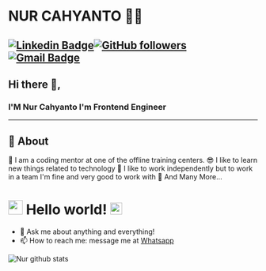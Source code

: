 # NUR CAHYANTO 👨‍💻

[![Linkedin Badge](https://img.shields.io/badge/-nurcah-blue?style=flat-square&logo=Linkedin&logoColor=white&link=https://www.linkedin.com/in/nurcah/)](https://www.linkedin.com/in/nurcah/)[![GitHub followers](https://img.shields.io/github/followers/Razdan12?label=Follow&style=social)](https://github.com/Razdan12/?tab=follow)
[![Gmail Badge](https://img.shields.io/badge/-nur.razdan@gmail.com-c14438?style=flat-square&logo=Gmail&logoColor=white&link=mailto:nur.razdan@gmail.com)](mailto:nur.razdan@gmail.com)
---

## Hi there 👋,

### I'M Nur Cahyanto I'm Frontend Engineer
-------
  
## 🧐 About

🙌 I am a coding mentor at one of the offline training centers.
😎 I like to learn new things related to technology
👥 I like to work independently but to work in a team I'm fine and very good to work with
👯 And Many More...

# <img src="https://github.com/TheDudeThatCode/TheDudeThatCode/blob/master/Assets/Hi.gif" width="29px"> Hello world!&nbsp;<img src="https://github.com/TheDudeThatCode/TheDudeThatCode/blob/master/Assets/Earth.gif" width="24px">

- 💬 Ask me about anything and everything!
- 📫 How to reach me: message me at [Whatsapp](https://wa.me/6285158693933)


![Nur github stats](https://github-readme-stats.vercel.app/api?username=Razdan12&show_icons=true)

